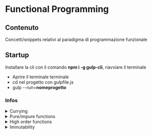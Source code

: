 # Functional Programming

## Contenuto

Concetti/snippets relativi al paradigma di programmazione funzionale

## Startup

Installare la cli con il comando **npm i -g gulp-cli**, riavviare il terminale

* Aprire il terminale terminale
* cd nel progetto con gulpfile.js
* gulp --run=**nomeprogetto**

### Infos

<details>
    <summary>Currying</summary>
        <p>
            Decomporre una funzione di arietà [1] <i>n</i> in un sequenza di <i>n</i> funzioni
        </p>
        <p>
            Data una funzione invocabile nel seguente modo: <strong>f(a, b, c)</strong>. Tramite questa tecnica è possibile trasformarla in una serie di funzioni invocabili nella forma <strong>f(a)(b)(c)</strong>
        </p>
        <p>Permette di eseguire applicazioni parziali di funzioni molto facilmente</p>
        <p>
            Trova applicazione anche in altri linguaggi di programmazione, non è limitata al solo Javascript
        </p>
        <p>
        <p><strong><a href="https://lodash.com/docs/4.17.15#curry">Lodash</a></strong> ne possiede un'implementazione</p>
        <hr>
        <p>[1] Numero di argomenti in input alla funzione</p>
</details>

<details>
    <summary>Pure/impure functions</summary>
        <p>
            Una funzione si dice <strong>pura</strong> quando:
            <ul>
                <li>Dato lo stesso input, produce sempre lo stesso output. Ovvero ha un output predicibile</li>
                <li>La sua invocazione non produce effetti secondari</li>
            </ul>
        </p>
        <p>
            In maniera complementare una funzione si dice <strong>impura</strong> quando:
            <ul>
                <li>Dato lo stesso input, può produrre output differenti. Ovvera ha un output che può essere definito non deterministico</li>
                <li>La sua invocazione produce effetti secondari, come la modifica dello stato di oggetti che si trovano al di fuori del suo scope</li>
            </ul>
        </p>
        <p>
            Le funzioni pure sono il fondamento del paradigma di programmazione funzionale.
        </p>
        <p>
            Le funzioni pure sono per definizione, più usabili (perchè agnostiche rispetto al contesto), più testabili e facilmente rifattorizzabili
        </p>
        <p>
</details>

<details>
    <summary>High order functions</summary>
        <p>
            Una funzione <strong>di ordine superiore</strong> è una funzione che prendi in input o restiuisce in output una funzione
        </p>
        <p>
            La funzione passata in input è chiamata anche <strong>callback</strong>
        </p>
        <p>
            Esempi di funzioni di ordine superiore built-in (ovvero messe a disposizione direttamente dallla specifica javascript, senza ulteriori dipendenze) sono le funzioni legate agli array come: map, filter, reduce, sort, foreach...
        </p>
        <p>
            Permettono di scrivere codice più elegante e di spezzettarne meglio la logica, prestandosi bene alla <strong>composition</strong>
        </p>
        <p>
</details>

<details>
    <summary>Immutability</summary>
        <p>
            Un valore è immutabile se una volta creato non può essere modificato 
        </p>
        <p>
            I valori primitivi come anche le stringhe sono tutti esempi di valori immutabili, questo non vale per gli oggetti
        </p>
        <p>La parola chiave const applicata ad un oggetto non indica che esso sia immutabile, semplicemente che l'identificativo (nome della variabile) non può essere riassegnato
        <p>
            Il metodo Object.freeze permette di rendere immutabile un oggetto, ma solo in maniera superficiale
        </p>
        <p>
            Il concetto di structural sharing utilizzato nel contesto dell'immutabilità permette di ottenere miglioramenti nelle performance; <a href="https://immutable-js.github.io/immutable-js/">Immutable.js</a> è una libreria creata specificatamente per questo scopo
        </p>
</details>